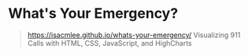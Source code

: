 # What's Your Emergency?
> https://isacmlee.github.io/whats-your-emergency/
Visualizing 911 Calls with HTML, CSS, JavaScript, and HighCharts
